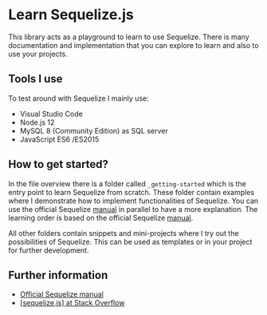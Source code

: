 # Learn Sequelize.js

This library acts as a playground to learn to use Sequelize. There is many documentation and implementation that you can explore to learn and also to use your projects.

## Tools I use

To test around with Sequelize I mainly use:

* Visual Studio Code
* Node.js 12
* MySQL 8 (Community Edition) as SQL server
* JavaScript ES6 /ES2015

## How to get started?

In the file overview there is a folder called `_getting-started` which is the entry point to learn Sequelize from scratch. These folder contain examples where I demonstrate how to implement functionalities of Sequelize. You can use the official Sequelize [manual](https://sequelize.org/master/manual/getting-started.html) in parallel to have a more explanation. The learning order is based on the official Sequelize [manual](https://sequelize.org/master/manual/getting-started.html).

All other folders contain snippets and mini-projects where I try out the possibilities of Sequelize. This can be used as templates or in your project for further development.

## Further information

* [Official Sequelize manual](https://sequelize.org/master/manual/getting-started.html)
* [[sequelize.js] at Stack Overflow](https://stackoverflow.com/questions/tagged/sequelize.js)